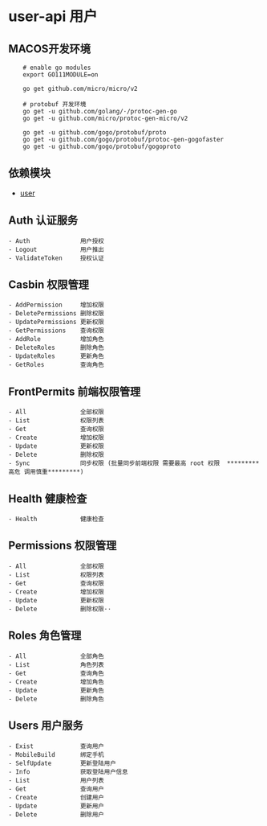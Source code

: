 # user-api 用户

## MACOS开发环境
```
    # enable go modules
    export GO111MODULE=on

    go get github.com/micro/micro/v2

    # protobuf 开发环境
    go get -u github.com/golang/·/protoc-gen-go
    go get -u github.com/micro/protoc-gen-micro/v2

    go get -u github.com/gogo/protobuf/proto
    go get -u github.com/gogo/protobuf/protoc-gen-gogofaster
    go get -u github.com/gogo/protobuf/gogoproto
```
## 依赖模块
- [user](https://github.com/lecex/user)
## Auth 认证服务
    - Auth              用户授权
    - Logout            用户推出
    - ValidateToken     授权认证
## Casbin 权限管理
    - AddPermission     增加权限
    - DeletePermissions 删除权限
    - UpdatePermissions 更新权限
    - GetPermissions    查询权限
    - AddRole           增加角色
    - DeleteRoles       删除角色
    - UpdateRoles       更新角色
    - GetRoles          查询角色
## FrontPermits 前端权限管理
    - All               全部权限
    - List              权限列表
    - Get               查询权限
    - Create            增加权限
    - Update            更新权限
    - Delete            删除权限
    - Sync              同步权限 (批量同步前端权限 需要最高 root 权限  *********高危 调用慎重*********)
## Health 健康检查
    - Health            健康检查
## Permissions 权限管理
    - All               全部权限
    - List              权限列表
    - Get               查询权限
    - Create            增加权限
    - Update            更新权限
    - Delete            删除权限··
## Roles 角色管理
    - All               全部角色
    - List              角色列表
    - Get               查询角色
    - Create            增加角色
    - Update            更新角色
    - Delete            删除角色
## Users 用户服务
    - Exist             查询用户
    - MobileBuild       绑定手机
    - SelfUpdate        更新登陆用户
    - Info              获取登陆用户信息
    - List              用户列表
    - Get               查询用户
    - Create            创建用户
    - Update            更新用户
    - Delete            删除用户